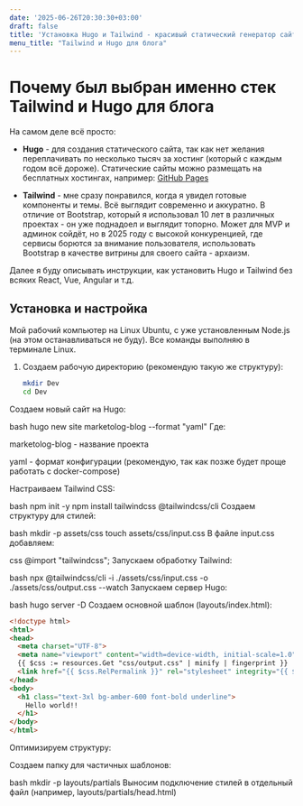 ```yaml
---
date: '2025-06-26T20:30:30+03:00'
draft: false
title: 'Установка Hugo и Tailwind - красивый статический генератор сайтов на бесплатном хостинге от GitHub'
menu_title: "Tailwind и Hugo для блога"  
---
```

# Почему был выбран именно стек Tailwind и Hugo для блога

На самом деле всё просто:

- **Hugo** - для создания статического сайта, так как нет желания переплачивать по несколько тысяч за хостинг (который с каждым годом всё дороже). 
Статические сайты можно размещать на бесплатных хостингах, например: [GitHub Pages](https://pages.github.com/)

- **Tailwind** - мне сразу понравился, когда я увидел готовые компоненты и темы. 
Всё выглядит современно и аккуратно. В отличие от Bootstrap, который я использовал 10 лет в различных проектах - он уже поднадоел и выглядит топорно. 
Может для MVP и админок сойдёт, но в 2025 году с высокой конкуренцией, 
где сервисы борются за внимание пользователя, использовать Bootstrap в качестве витрины для своего сайта - архаизм.

Далее я буду описывать инструкции, как установить Hugo и Tailwind без всяких React, Vue, Angular и т.д.

## Установка и настройка

Мой рабочий компьютер на Linux Ubuntu, с уже установленным Node.js (на этом останавливаться не буду). Все команды выполняю в терминале Linux.

1. Создаем рабочую директорию (рекомендую такую же структуру):
   ```bash
   mkdir Dev
   cd Dev
Создаем новый сайт на Hugo:

bash
hugo new site marketolog-blog --format "yaml"
Где:

marketolog-blog - название проекта

yaml - формат конфигурации (рекомендую, так как позже будет проще работать с docker-compose)

Настраиваем Tailwind CSS:

bash
npm init -y
npm install tailwindcss @tailwindcss/cli
Создаем структуру для стилей:

bash
mkdir -p assets/css
touch assets/css/input.css
В файле input.css добавляем:

css
@import "tailwindcss";
Запускаем обработку Tailwind:

bash
npx @tailwindcss/cli -i ./assets/css/input.css -o ./assets/css/output.css --watch
Запускаем сервер Hugo:

bash
hugo server -D
Создаем основной шаблон (layouts/index.html):

```html
<!doctype html>
<html>
<head>
  <meta charset="UTF-8">
  <meta name="viewport" content="width=device-width, initial-scale=1.0">
  {{ $css := resources.Get "css/output.css" | minify | fingerprint }}
  <link href="{{ $css.RelPermalink }}" rel="stylesheet" integrity="{{ $css.Data.Integrity }}">
</head>
<body>
  <h1 class="text-3xl bg-amber-600 font-bold underline">
    Hello world!!
  </h1>
</body>
</html>
```
Оптимизируем структуру:

Создаем папку для частичных шаблонов:

bash
mkdir -p layouts/partials
Выносим подключение стилей в отдельный файл (например, layouts/partials/head.html)


